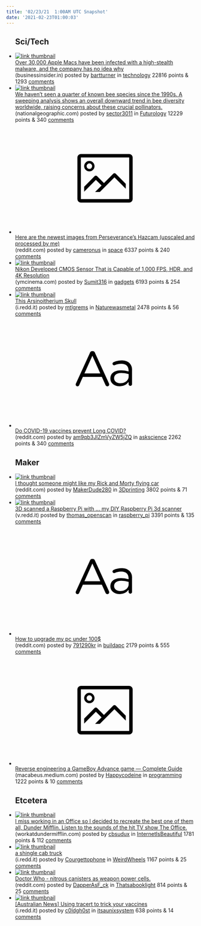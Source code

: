 ```yaml
---
title: '02/23/21  1:00AM UTC Snapshot'
date: '2021-02-23T01:00:03'
---
```

<ul>
<h2>Sci/Tech</h2>

<li><a href='https://www.businessinsider.in/tech/news/over-30000-apple-macs-have-been-infected-with-a-high-stealth-malware-and-the-company-has-no-idea-why/articleshow/81145708.cms'><img src='https://b.thumbs.redditmedia.com/PLKqBT2mH-4hqGivnTIgmAMYze8Dxe0BeCx7WRpA6Ww.jpg' alt='link thumbnail'></a><div><div class='linkTitle'><a href='https://www.businessinsider.in/tech/news/over-30000-apple-macs-have-been-infected-with-a-high-stealth-malware-and-the-company-has-no-idea-why/articleshow/81145708.cms'>Over 30,000 Apple Macs have been infected with a high-stealth malware, and the company has no idea why</a></div>(businessinsider.in) posted by <a href='https://www.reddit.com/user/bartturner'>bartturner</a> in <a href='https://www.reddit.com/r/technology'>technology</a> 22816 points & 1293 <a href='https://www.reddit.com/r/technology/comments/lpnvlh/over_30000_apple_macs_have_been_infected_with_a/'>comments</a></div></li>

<li><a href='https://www.nationalgeographic.com/animals/article/we-havent-seen-quarter-of-known-bee-species-since-1990s'><img src='https://b.thumbs.redditmedia.com/yaRvskGepGLUTWkkqeLoot5rnaX5rUDEIEAxD0B4AEw.jpg' alt='link thumbnail'></a><div><div class='linkTitle'><a href='https://www.nationalgeographic.com/animals/article/we-havent-seen-quarter-of-known-bee-species-since-1990s'>We haven’t seen a quarter of known bee species since the 1990s. A sweeping analysis shows an overall downward trend in bee diversity worldwide, raising concerns about these crucial pollinators.</a></div>(nationalgeographic.com) posted by <a href='https://www.reddit.com/user/sector3011'>sector3011</a> in <a href='https://www.reddit.com/r/Futurology'>Futurology</a> 12229 points & 340 <a href='https://www.reddit.com/r/Futurology/comments/lpo9jh/we_havent_seen_a_quarter_of_known_bee_species/'>comments</a></div></li>

<li><a href='https://www.reddit.com/gallery/lpf6cv'><svg version='1.1' viewBox='-34 -14 104 64' preserveAspectRatio='xMidYMid meet' xmlns='http://www.w3.org/2000/svg' xmlns:xlink='http://www.w3.org/1999/xlink'>
    <title>link thumbnail</title>
    <path d='M32,4H4A2,2,0,0,0,2,6V30a2,2,0,0,0,2,2H32a2,2,0,0,0,2-2V6A2,2,0,0,0,32,4ZM4,30V6H32V30Z'></path>
    <path d='M8.92,14a3,3,0,1,0-3-3A3,3,0,0,0,8.92,14Zm0-4.6A1.6,1.6,0,1,1,7.33,11,1.6,1.6,0,0,1,8.92,9.41Z'></path>
    <path d='M22.78,15.37l-5.4,5.4-4-4a1,1,0,0,0-1.41,0L5.92,22.9v2.83l6.79-6.79L16,22.18l-3.75,3.75H15l8.45-8.45L30,24V21.18l-5.81-5.81A1,1,0,0,0,22.78,15.37Z'></path>
    </svg></a><div><div class='linkTitle'><a href='https://www.reddit.com/gallery/lpf6cv'>Here are the newest images from Perseverance’s Hazcam (upscaled and processed by me)</a></div>(reddit.com) posted by <a href='https://www.reddit.com/user/cameronus'>cameronus</a> in <a href='https://www.reddit.com/r/space'>space</a> 6337 points & 240 <a href='https://www.reddit.com/r/space/comments/lpf6cv/here_are_the_newest_images_from_perseverances/'>comments</a></div></li>

<li><a href='https://ymcinema.com/2021/02/18/nikon-developed-cmos-sensor-that-is-capable-of-1000-fps-hdr-and-4k-resolution/'><img src='https://b.thumbs.redditmedia.com/PzKWzmkfB79HKIqBQuGH8zbOuDen2A1r82pTqhxvsXQ.jpg' alt='link thumbnail'></a><div><div class='linkTitle'><a href='https://ymcinema.com/2021/02/18/nikon-developed-cmos-sensor-that-is-capable-of-1000-fps-hdr-and-4k-resolution/'>Nikon Developed CMOS Sensor That is Capable of 1,000 FPS, HDR, and 4K Resolution</a></div>(ymcinema.com) posted by <a href='https://www.reddit.com/user/Sumit316'>Sumit316</a> in <a href='https://www.reddit.com/r/gadgets'>gadgets</a> 6193 points & 254 <a href='https://www.reddit.com/r/gadgets/comments/lppfi9/nikon_developed_cmos_sensor_that_is_capable_of/'>comments</a></div></li>

<li><a href='https://i.redd.it/sibe3tpio0j61.jpg'><img src='https://b.thumbs.redditmedia.com/nkOHSNMlRvwz_pmIdjKk_KyWhJl6ctsdoXkdudzg3yY.jpg' alt='link thumbnail'></a><div><div class='linkTitle'><a href='https://i.redd.it/sibe3tpio0j61.jpg'>This Arsinoitherium Skull</a></div>(i.redd.it) posted by <a href='https://www.reddit.com/user/mtlgrems'>mtlgrems</a> in <a href='https://www.reddit.com/r/Naturewasmetal'>Naturewasmetal</a> 2478 points & 56 <a href='https://www.reddit.com/r/Naturewasmetal/comments/lpm4nr/this_arsinoitherium_skull/'>comments</a></div></li>

<li><a href='https://www.reddit.com/r/askscience/comments/lpcguy/do_covid19_vaccines_prevent_long_covid/'><svg version='1.1' viewBox='-34 -12 104 64' preserveAspectRatio='xMidYMid slice' xmlns='http://www.w3.org/2000/svg' xmlns:xlink='http://www.w3.org/1999/xlink'>
    <title>text link thumbnail</title>
    <path d='M12.19,8.84a1.45,1.45,0,0,0-1.4-1h-.12a1.46,1.46,0,0,0-1.42,1L1.14,26.56a1.29,1.29,0,0,0-.14.59,1,1,0,0,0,1,1,1.12,1.12,0,0,0,1.08-.77l2.08-4.65h11l2.08,4.59a1.24,1.24,0,0,0,1.12.83,1.08,1.08,0,0,0,1.08-1.08,1.64,1.64,0,0,0-.14-.57ZM6.08,20.71l4.59-10.22,4.6,10.22Z'>
    </path>
    <path d='M32.24,14.78A6.35,6.35,0,0,0,27.6,13.2a11.36,11.36,0,0,0-4.7,1,1,1,0,0,0-.58.89,1,1,0,0,0,.94.92,1.23,1.23,0,0,0,.39-.08,8.87,8.87,0,0,1,3.72-.81c2.7,0,4.28,1.33,4.28,3.92v.5a15.29,15.29,0,0,0-4.42-.61c-3.64,0-6.14,1.61-6.14,4.64v.05c0,2.95,2.7,4.48,5.37,4.48a6.29,6.29,0,0,0,5.19-2.48V26.9a1,1,0,0,0,1,1,1,1,0,0,0,1-1.06V19A5.71,5.71,0,0,0,32.24,14.78Zm-.56,7.7c0,2.28-2.17,3.89-4.81,3.89-1.94,0-3.61-1.06-3.61-2.86v-.06c0-1.8,1.5-3,4.2-3a15.2,15.2,0,0,1,4.22.61Z'>
    </path>
    </svg></a><div><div class='linkTitle'><a href='https://www.reddit.com/r/askscience/comments/lpcguy/do_covid19_vaccines_prevent_long_covid/'>Do COVID-19 vaccines prevent Long COVID?</a></div>(reddit.com) posted by <a href='https://www.reddit.com/user/am9qb3JlZmVyZW5jZQ'>am9qb3JlZmVyZW5jZQ</a> in <a href='https://www.reddit.com/r/askscience'>askscience</a> 2262 points & 340 <a href='https://www.reddit.com/r/askscience/comments/lpcguy/do_covid19_vaccines_prevent_long_covid/'>comments</a></div></li>

<h2>Maker</h2>

<li><a href='https://www.reddit.com/gallery/lpmczu'><img src='https://a.thumbs.redditmedia.com/CbnfL9XYuIrIE5kDzLGSha1GTBJsCU7DDW9rubSTvD0.jpg' alt='link thumbnail'></a><div><div class='linkTitle'><a href='https://www.reddit.com/gallery/lpmczu'>I thought someone might like my Rick and Morty flying car</a></div>(reddit.com) posted by <a href='https://www.reddit.com/user/MakerDude280'>MakerDude280</a> in <a href='https://www.reddit.com/r/3Dprinting'>3Dprinting</a> 3802 points & 71 <a href='https://www.reddit.com/r/3Dprinting/comments/lpmczu/i_thought_someone_might_like_my_rick_and_morty/'>comments</a></div></li>

<li><a href='https://v.redd.it/errfzg8vz0j61'><img src='https://b.thumbs.redditmedia.com/x_PBrfUlWeOeP_hXBp-LWfKW7GzaABctJD-fdtCYymE.jpg' alt='link thumbnail'></a><div><div class='linkTitle'><a href='https://v.redd.it/errfzg8vz0j61'>3D scanned a Raspberry Pi with ... my DIY Raspberry Pi 3d scanner</a></div>(v.redd.it) posted by <a href='https://www.reddit.com/user/thomas_openscan'>thomas_openscan</a> in <a href='https://www.reddit.com/r/raspberry_pi'>raspberry_pi</a> 3391 points & 135 <a href='https://www.reddit.com/r/raspberry_pi/comments/lpndip/3d_scanned_a_raspberry_pi_with_my_diy_raspberry/'>comments</a></div></li>

<li><a href='https://www.reddit.com/r/buildapc/comments/lpmpbw/how_to_upgrade_my_pc_under_100/'><svg version='1.1' viewBox='-34 -12 104 64' preserveAspectRatio='xMidYMid slice' xmlns='http://www.w3.org/2000/svg' xmlns:xlink='http://www.w3.org/1999/xlink'>
    <title>text link thumbnail</title>
    <path d='M12.19,8.84a1.45,1.45,0,0,0-1.4-1h-.12a1.46,1.46,0,0,0-1.42,1L1.14,26.56a1.29,1.29,0,0,0-.14.59,1,1,0,0,0,1,1,1.12,1.12,0,0,0,1.08-.77l2.08-4.65h11l2.08,4.59a1.24,1.24,0,0,0,1.12.83,1.08,1.08,0,0,0,1.08-1.08,1.64,1.64,0,0,0-.14-.57ZM6.08,20.71l4.59-10.22,4.6,10.22Z'>
    </path>
    <path d='M32.24,14.78A6.35,6.35,0,0,0,27.6,13.2a11.36,11.36,0,0,0-4.7,1,1,1,0,0,0-.58.89,1,1,0,0,0,.94.92,1.23,1.23,0,0,0,.39-.08,8.87,8.87,0,0,1,3.72-.81c2.7,0,4.28,1.33,4.28,3.92v.5a15.29,15.29,0,0,0-4.42-.61c-3.64,0-6.14,1.61-6.14,4.64v.05c0,2.95,2.7,4.48,5.37,4.48a6.29,6.29,0,0,0,5.19-2.48V26.9a1,1,0,0,0,1,1,1,1,0,0,0,1-1.06V19A5.71,5.71,0,0,0,32.24,14.78Zm-.56,7.7c0,2.28-2.17,3.89-4.81,3.89-1.94,0-3.61-1.06-3.61-2.86v-.06c0-1.8,1.5-3,4.2-3a15.2,15.2,0,0,1,4.22.61Z'>
    </path>
    </svg></a><div><div class='linkTitle'><a href='https://www.reddit.com/r/buildapc/comments/lpmpbw/how_to_upgrade_my_pc_under_100/'>How to upgrade my pc under 100$</a></div>(reddit.com) posted by <a href='https://www.reddit.com/user/791290kr'>791290kr</a> in <a href='https://www.reddit.com/r/buildapc'>buildapc</a> 2179 points & 555 <a href='https://www.reddit.com/r/buildapc/comments/lpmpbw/how_to_upgrade_my_pc_under_100/'>comments</a></div></li>

<li><a href='https://macabeus.medium.com/reverse-engineering-a-gameboy-advance-game-complete-guide-c2fca11f9e59?source=friends_link&amp;sk=c3fc1f8bf04975522f08d3805d400243'><svg version='1.1' viewBox='-34 -14 104 64' preserveAspectRatio='xMidYMid meet' xmlns='http://www.w3.org/2000/svg' xmlns:xlink='http://www.w3.org/1999/xlink'>
    <title>link thumbnail</title>
    <path d='M32,4H4A2,2,0,0,0,2,6V30a2,2,0,0,0,2,2H32a2,2,0,0,0,2-2V6A2,2,0,0,0,32,4ZM4,30V6H32V30Z'></path>
    <path d='M8.92,14a3,3,0,1,0-3-3A3,3,0,0,0,8.92,14Zm0-4.6A1.6,1.6,0,1,1,7.33,11,1.6,1.6,0,0,1,8.92,9.41Z'></path>
    <path d='M22.78,15.37l-5.4,5.4-4-4a1,1,0,0,0-1.41,0L5.92,22.9v2.83l6.79-6.79L16,22.18l-3.75,3.75H15l8.45-8.45L30,24V21.18l-5.81-5.81A1,1,0,0,0,22.78,15.37Z'></path>
    </svg></a><div><div class='linkTitle'><a href='https://macabeus.medium.com/reverse-engineering-a-gameboy-advance-game-complete-guide-c2fca11f9e59?source=friends_link&amp;sk=c3fc1f8bf04975522f08d3805d400243'>Reverse engineering a GameBoy Advance game — Complete Guide</a></div>(macabeus.medium.com) posted by <a href='https://www.reddit.com/user/Happycodeine'>Happycodeine</a> in <a href='https://www.reddit.com/r/programming'>programming</a> 1222 points & 10 <a href='https://www.reddit.com/r/programming/comments/lpkk5t/reverse_engineering_a_gameboy_advance_game/'>comments</a></div></li>

<h2>Etcetera</h2>

<li><a href='https://workatdundermifflin.com/'><img src='https://b.thumbs.redditmedia.com/m8RCvUie7KA9DRdjd90iOrhYRVjlj-VccjpxbfZS_4o.jpg' alt='link thumbnail'></a><div><div class='linkTitle'><a href='https://workatdundermifflin.com/'>I miss working in an Office so I decided to recreate the best one of them all, Dunder Mifflin. Listen to the sounds of the hit TV show The Office.</a></div>(workatdundermifflin.com) posted by <a href='https://www.reddit.com/user/cbsudux'>cbsudux</a> in <a href='https://www.reddit.com/r/InternetIsBeautiful'>InternetIsBeautiful</a> 1781 points & 112 <a href='https://www.reddit.com/r/InternetIsBeautiful/comments/lpscsn/i_miss_working_in_an_office_so_i_decided_to/'>comments</a></div></li>

<li><a href='https://i.redd.it/a5rqqitsfxi61.jpg'><img src='https://b.thumbs.redditmedia.com/UDchGmnIeVRhQgsCqFGuscWHuwlDFU997kyRn8cR_uA.jpg' alt='link thumbnail'></a><div><div class='linkTitle'><a href='https://i.redd.it/a5rqqitsfxi61.jpg'>a shingle cab truck</a></div>(i.redd.it) posted by <a href='https://www.reddit.com/user/Courgettophone'>Courgettophone</a> in <a href='https://www.reddit.com/r/WeirdWheels'>WeirdWheels</a> 1167 points & 25 <a href='https://www.reddit.com/r/WeirdWheels/comments/lpmrnd/a_shingle_cab_truck/'>comments</a></div></li>

<li><a href='https://www.reddit.com/gallery/lpg0co'><img src='https://b.thumbs.redditmedia.com/rhWI5mb9Zwros5bZH95ll1zTT-BxMWGKepx5kqZeMJw.jpg' alt='link thumbnail'></a><div><div class='linkTitle'><a href='https://www.reddit.com/gallery/lpg0co'>Doctor Who - nitrous canisters as weapon power cells.</a></div>(reddit.com) posted by <a href='https://www.reddit.com/user/DapperAsF_ck'>DapperAsF_ck</a> in <a href='https://www.reddit.com/r/Thatsabooklight'>Thatsabooklight</a> 814 points & 25 <a href='https://www.reddit.com/r/Thatsabooklight/comments/lpg0co/doctor_who_nitrous_canisters_as_weapon_power_cells/'>comments</a></div></li>

<li><a href='https://i.redd.it/1rd1zzh2eyi61.png'><img src='https://b.thumbs.redditmedia.com/cHbJIMhsD4sKLnAgdHhiYIp0bEPbiGM9DPkiuwehXKU.jpg' alt='link thumbnail'></a><div><div class='linkTitle'><a href='https://i.redd.it/1rd1zzh2eyi61.png'>[Australian News] Using tracert to trick your vaccines</a></div>(i.redd.it) posted by <a href='https://www.reddit.com/user/c0ldgh0st'>c0ldgh0st</a> in <a href='https://www.reddit.com/r/itsaunixsystem'>itsaunixsystem</a> 638 points & 14 <a href='https://www.reddit.com/r/itsaunixsystem/comments/lpep2e/australian_news_using_tracert_to_trick_your/'>comments</a></div></li>

</ul>

